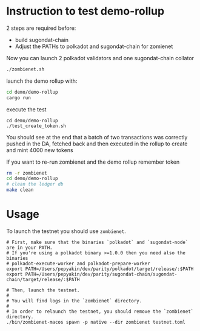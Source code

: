 # Instruction to test demo-rollup

2 steps are required before:
+ build sugondat-chain
+ Adjust the PATHs to polkadot and sugondat-chain for zomienet

Now you can launch 2 polkadot validators and one sugondat-chain collator
``` sh
./zombienet.sh
```

launch the demo rollup with:
``` sh
cd demo/demo-rollup
cargo run
```

execute the test
```
cd demo/demo-rollup
./test_create_token.sh
```

You should see at the end that a batch of two transactions was correctly pushed in the DA, fetched back and then executed in the rollup to create and mint 4000 new tokens

If you want to re-run zombienet and the demo rollup remember token

``` sh
rm -r zombienet
cd demo/demo-rollup
# clean the ledger db
make clean
```

# Usage

To launch the testnet you should use `zombienet`.

    # First, make sure that the binaries `polkadot` and `sugondat-node` are in your PATH.
    # If you're using a polkadot binary >=1.0.0 then you need also the binaries 
    # polkadot-execute-worker and polkadot-prepare-worker
    export PATH=/Users/pepyakin/dev/parity/polkadot/target/release/:$PATH
    export PATH=/Users/pepyakin/dev/parity/sugondat-chain/sugondat-chain/target/release/:$PATH

    # Then, launch the testnet.
    #
    # You will find logs in the `zombienet` directory.
    #
    # In order to relaunch the testnet, you should remove the `zombienet` directory.
    ./bin/zombienet-macos spawn -p native --dir zombienet testnet.toml

